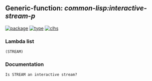 ## Generic-function: ***common-lisp:interactive-stream-p***
[![package](https://img.shields.io/badge/Package-COMMON--LISP-5f9ea0.svg?style=social&colorA=999999)](../) [![type](https://img.shields.io/badge/Type-Generic--Function-5f9ea0.svg?style=social&colorA=999999)](../#generic-function) [![clhs](https://img.shields.io/badge/CLHS-INTERACTIVE--STREAM--P-5f9ea0.svg?style=social&colorA=999999)](http://www.lispworks.com/documentation/HyperSpec/Body/f_intera.htm) 
### Lambda list
```
(STREAM)
```
### Documentation
```
Is STREAM an interactive stream?
```
